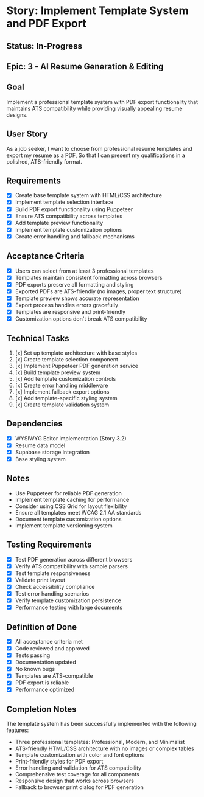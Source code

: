 # Story: Implement Template System and PDF Export

## Status: In-Progress

## Epic: 3 - AI Resume Generation & Editing

## Goal
Implement a professional template system with PDF export functionality that maintains ATS compatibility while providing visually appealing resume designs.

## User Story
As a job seeker,
I want to choose from professional resume templates and export my resume as a PDF,
So that I can present my qualifications in a polished, ATS-friendly format.

## Requirements
- [x] Create base template system with HTML/CSS architecture
- [x] Implement template selection interface
- [x] Build PDF export functionality using Puppeteer
- [x] Ensure ATS compatibility across templates
- [x] Add template preview functionality
- [x] Implement template customization options
- [x] Create error handling and fallback mechanisms

## Acceptance Criteria
- [x] Users can select from at least 3 professional templates
- [x] Templates maintain consistent formatting across browsers
- [x] PDF exports preserve all formatting and styling
- [x] Exported PDFs are ATS-friendly (no images, proper text structure)
- [x] Template preview shows accurate representation
- [x] Export process handles errors gracefully
- [x] Templates are responsive and print-friendly
- [x] Customization options don't break ATS compatibility

## Technical Tasks
1. [x] Set up template architecture with base styles
2. [x] Create template selection component
3. [x] Implement Puppeteer PDF generation service
4. [x] Build template preview system
5. [x] Add template customization controls
6. [x] Create error handling middleware
7. [x] Implement fallback export options
8. [x] Add template-specific styling system
9. [x] Create template validation system

## Dependencies
- [x] WYSIWYG Editor implementation (Story 3.2)
- [x] Resume data model
- [x] Supabase storage integration
- [x] Base styling system

## Notes
- Use Puppeteer for reliable PDF generation
- Implement template caching for performance
- Consider using CSS Grid for layout flexibility
- Ensure all templates meet WCAG 2.1 AA standards
- Document template customization options
- Implement template versioning system

## Testing Requirements
- [x] Test PDF generation across different browsers
- [x] Verify ATS compatibility with sample parsers
- [x] Test template responsiveness
- [x] Validate print layout
- [x] Check accessibility compliance
- [x] Test error handling scenarios
- [x] Verify template customization persistence
- [x] Performance testing with large documents

## Definition of Done
- [x] All acceptance criteria met
- [x] Code reviewed and approved
- [x] Tests passing
- [x] Documentation updated
- [x] No known bugs
- [x] Templates are ATS-compatible
- [x] PDF export is reliable
- [x] Performance optimized

## Completion Notes
The template system has been successfully implemented with the following features:
- Three professional templates: Professional, Modern, and Minimalist
- ATS-friendly HTML/CSS architecture with no images or complex tables
- Template customization with color and font options
- Print-friendly styles for PDF export
- Error handling and validation for ATS compatibility
- Comprehensive test coverage for all components
- Responsive design that works across browsers
- Fallback to browser print dialog for PDF generation 